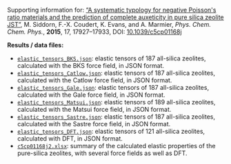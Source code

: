 Supporting information for: [“A systematic typology for negative Poisson's ratio materials and the prediction of complete auxeticity in pure silica zeolite JST”](http://dx.doi.org/10.1039/c5cp01168j), M. Siddorn, F.-X. Coudert, K. Evans, and A. Marmier, _Phys. Chem. Chem. Phys._, **2015**, 17, 17927–17933, DOI: [10.1039/c5cp01168j](http://dx.doi.org/10.1039/c5cp01168j)

**Results / data files:**

- [`elastic_tensors_BKS.json`](elastic_tensors_BKS.json): elastic tensors of 187 all-silica zeolites, calculated with the BKS force field, in JSON format.
- [`elastic_tensors_Catlow.json`](elastic_tensors_Catlow.json): elastic tensors of 187 all-silica zeolites, calculated with the Catlow force field, in JSON format.
- [`elastic_tensors_Gale.json`](elastic_tensors_Gale.json): elastic tensors of 187 all-silica zeolites, calculated with the Gale force field, in JSON format.
- [`elastic_tensors_Matsui.json`](elastic_tensors_Matsui.json): elastic tensors of 189 all-silica zeolites, calculated with the Matsui force field, in JSON format.
- [`elastic_tensors_Sastre.json`](elastic_tensors_Sastre.json): elastic tensors of 187 all-silica zeolites, calculated with the Sastre force field, in JSON format.
- [`elastic_tensors_DFT.json`](elastic_tensors_DFT.json): elastic tensors of 121 all-silica zeolites, calculated with DFT, in JSON format.
- [`c5cp01168j2.xlsx`](c5cp01168j2.xlsx): summary of the calculated elastic properties of the pure-silica zeolites, with several force fields as well as DFT.
